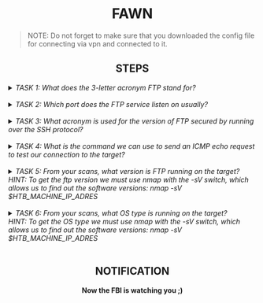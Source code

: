 <h1 align="center">FAWN</h1>

> NOTE: Do not forget to make sure that you downloaded the config file for connecting via vpn and connected to it. 

<h2 align="center">STEPS</h2>

<details> 
    <summary>
        <i>TASK 1: What does the 3-letter acronym FTP stand for? </i>
    </summary>
    <br>
    <b>File Transfer Protocol</b>
</details>
<br>
 
<details> 
    <summary>
        <i>TASK 2: Which port does the FTP service listen on usually?</i>
    </summary>
    <br>
    <b>21</b>
</details>
<br>
 
<details> 
    <summary>
        <i>TASK 3: What acronym is used for the version of FTP secured by running over the SSH protocol?</i>
    </summary>
    <br>
    <b>SFTP</b>
</details>
<br>
 
<details> 
    <summary>
        <i>TASK 4: What is the command we can use to send an ICMP echo request to test our connection to the target?</i>
    </summary>
    <br>
    <b>ping</b>
</details>
<br>

<details> 
    <summary>
        <i>TASK 5: From your scans, what version is FTP running on the target?</i>
        <br>
        <i>HINT: To get the ftp version we must use nmap with the -sV switch, which allows us to find out the software versions: nmap -sV $HTB_MACHINE_IP_ADRES</i>
    </summary>
    <br>
    <b>vsftpd 3.0.3</b>
</details>
<br>

<details> 
    <summary>
        <i>TASK 6: From your scans, what OS type is running on the target?</i>
        <br>
        <i>HINT: To get the OS type we must use nmap with the -sV switch, which allows us to find out the software versions: nmap -sV $HTB_MACHINE_IP_ADRES</i>
    </summary>
    <br>
    <b>Unix</b>
</details>
<br>

<h2 align="center">NOTIFICATION</h2>

<p align="center">
    <b>Now the FBI is watching you ;)</b>
</p>
